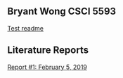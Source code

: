 ## Bryant Wong CSCI 5593

[Test readme](https://github.com/bmwong84/CSCI-5593/blob/master/readme.txt)

## Literature Reports

[Report #1:  February 5, 2019]()
